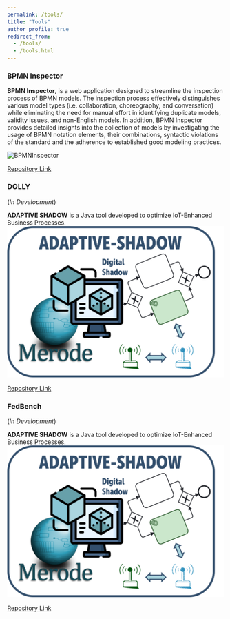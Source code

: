 ```yaml
---
permalink: /tools/
title: "Tools"
author_profile: true
redirect_from: 
  - /tools/
  - /tools.html
---
```


### BPMN Inspector

**BPMN Inspector**, is a web application designed to streamline the inspection process of BPMN models. The inspection process effectively distinguishes various
model types (i.e. collaboration, choreography, and conversation) while eliminating the need for manual effort in identifying duplicate models, validity issues, and
non-English models. In addition, BPMN Inspector provides detailed insights into
the collection of models by investigating the usage of BPMN notation elements,
their combinations, syntactic violations of the standard and the adherence to established good modeling practices.

![BPMNInspector](../Images)

[Repository Link](https://github.com/PROSLab/BPMN-Inspector) 

### DOLLY
(_In Development_)

**ADAPTIVE SHADOW** is a Java tool developed to optimize IoT-Enhanced Business Processes.
![BPMNGrader](assets/images/logo.png)

[Repository Link](https://github.com/IvanComp/ADAPTIVE-SHADOW)

### FedBench
(_In Development_)

**ADAPTIVE SHADOW** is a Java tool developed to optimize IoT-Enhanced Business Processes.
![BPMNGrader](assets/images/logo.png)

[Repository Link](https://github.com/IvanComp/ADAPTIVE-SHADOW)